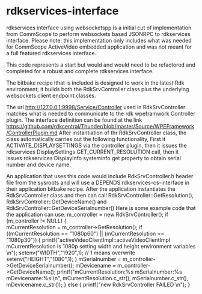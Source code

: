 # rdkservices-interface
rdkservices interface using websocketspp is a initial cut of implementation from CommScope to perform websockets based JSONRPC to rdkservices interface.
Please note: this implementation only includes what was needed for CommScope ActiveVideo embedded application and was not meant for a full featured rdkservices interface. 

This code represents a start but would and would need to be refactored and completed for a robust and complete rdkservices interface. 

The bitbake recipe ithat is included is designed to work in the latest Rdk environment; it builds both the RdkSrvController class plus the underlying websockets client 
endpoint classes. 

The url http://127.0.0.1:9998/Service/Controller used in RdkSrvController matches what is needed to communicate to the rdk wpeframwork Controller plugin. The interface
definition can be found at the link https://github.com/rdkcentral/Thunder/blob/master/Source/WPEFramework/ControllerPlugin.md
After instantiation of thr RdkSrvController class, the class automatically carries out the following functionality, First it ACTIVATE_DISPLAYSETTINGS via the controller plugin,
then it issues the rdkservices DisplaySettings GET_CURRENT_RESOLUTION call, then it issues rdkservices DisplayInfo systeminfo get property to obtain serial number and device name.

An application that uses this code would include RdkSrvController.h header file from the sysroots and will use a DEPENDS rdkservices-cs-interface in their application bitbake recipe.
After the application instantiates the RdkSrvController class and then can call RdkSrvController::GetResolution(), RdkSrvController::GetDeviceName() and RdkSrvController::GetDeviceSerialnumber()
Here is some example code that the application can use.
m_controller = new RdkSrvController();
if (m_controller != NULL) {	 
  mCurrentResolution = m_controller->GetResolution();
  if ((mCurrentResolution == "1080p60") || (mCurrentResolution == "1080p30")) {
    printf("activeVideoClientImpl::activeVideoClientImpl mCurrentResolution is 1080p setting width and height environment variables \n");
	setenv("WIDTH","1920",1); // 1 means overwrite
	   setenv("HEIGHT","1080",1); 
  }
  mSerialnumber = m_controller->GetDeviceSerialnumber(); 
  mDevicename = m_controller->GetDeviceName();
  printf("mCurrentResolution:%s mSerialnumber:%s mDevicename:%s \n",
	      mCurrentResolution.c_str(),
		  mSerialnumber.c_str(),
		  mDevicename.c_str());
}
else {
  printf("new RdkSrvController FAILED \n");
}
 


